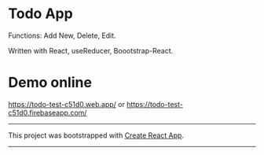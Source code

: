 # Todo App

Functions: Add New, Delete, Edit.

Written with React, useReducer, Boootstrap-React.

# Demo online

https://todo-test-c51d0.web.app/
or
https://todo-test-c51d0.firebaseapp.com/

---

This project was bootstrapped with [Create React App](https://github.com/facebook/create-react-app).

---
